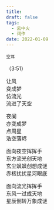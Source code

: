 ```yaml
---
title: 
draft: false
tags:
  - 云中火
  - 词作
date: 2022-01-09
---
```

	空耳

（3:51）

让风  
变成梦  
仿流光  
流进了天空  

夜阑  
亦变成梦  
点周星  
浩空落烬  

面向夜空挥挥手  
东方流光创天地  
玄尘飒飒创想成谜  
赤核扰扰星河眼底  

面向流光挥挥手  
东风一过成天地  
星辰倒转万象成谜  